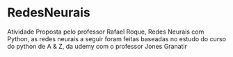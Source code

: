 # RedesNeurais 

Atividade Proposta pelo professor Rafael Roque, Redes Neurais com Python, as redes neurais a seguir foram feitas baseadas no estudo do curso  do python de A & Z, da udemy com o professor  Jones Granatir
